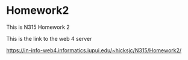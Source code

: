 # Homework2
This is N315 Homework 2

This is the link to the web 4 server 

https://in-info-web4.informatics.iupui.edu/~hicksjc/N315/Homework2/
